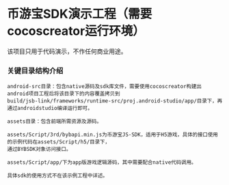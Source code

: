# 币游宝SDK演示工程（需要cocoscreator运行环境）
该项目只用于代码演示，不作任何商业用途。



### 关键目录结构介绍
    android-src目录：包含native源码及sdk库文件，需要使用cocoscreator构建出android项目工程后将该目录下的内容覆盖拷贝到
    build/jsb-link/frameworks/runtime-src/proj.android-studio/app/目录下，再通过androidstudio编译运行即可。
    
    assets目录：包含前端所需资源及源码。
    
    assets/Script/3rd/bybapi.min.js为币游宝JS-SDK，适用于H5游戏，具体的接口使用的示例代码在assets/Script/h5/目录下，
    通过BYBSDK对象访问接口。
    
    assets/Script/app/下为app版游戏逻辑源码，其中需要配合native代码调用。
    
    具体sdk的使用方式不在该示例工程中详述。
